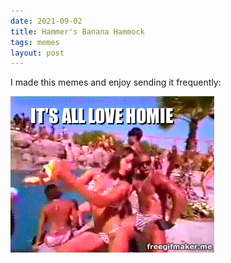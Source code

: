 ```yaml
---
date: 2021-09-02
title: Hammer's Banana Hammock
tags: memes
layout: post
---
```


I made this memes and enjoy sending it frequently:

![hammer](https://raw.githubusercontent.com/muneer78/muneer78.github.io/master/images/hammer.gif)
 
